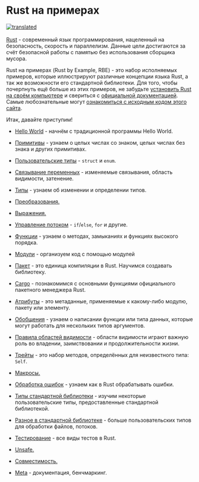 # Rust на примерах

[![translated](https://gitlocalize.com/repo/2509/ru/badge.svg)](https://gitlocalize.com/repo/2509/ru?utm_source=badge)<br /><br/>[Rust](https://www.rust-lang.org/) - современный язык программирования, нацеленный на безопасность, скорость и параллелизм. Данные цели достигаются за счёт безопасной работы с памятью без использования сборщика мусора.

Rust на примерах (Rust by Example, RBE) - это набор исполняемых примеров, которые иллюстрируют различные концепции языка Rust, а так же возможности его стандартной библиотеки. Для того, чтобы почерпнуть ещё больше из этих примеров, не забудьте [установить Rust на своём компьютере](https://www.rust-lang.org/tools/install) и свериться с [официальной документацией](https://doc.rust-lang.org/std/). Самые любознательные могут [ознакомиться с исходным кодом этого сайта](http://rustbook.ru/).

Итак, давайте приступим!

- [Hello World](hello.md) - начнём с традиционной программы Hello World.

- [Примитивы](primitives.md) - узнаем о целых числах со знаком, целых числах без знака и других примитивах.

- [Пользовательские типы](custom_types.md) - `struct` и `enum`.

- [Связывание переменных](variable_bindings.md) - изменяемые связывания, область видимости, затенение.

- [Типы](types.md) - узнаем об изменении и определении типов.

- [Преобразования.](conversion.md)

- [Выражения.](expression.md)

- [Управление потоком](flow_control.md) - `if`/`else`, `for` и другие.

- [Функции](fn.md) - узнаем о методах, замыканиях и функциях высокого порядка.

- [Модули](mod.md) - организуем код с помощью модулей

- [Пакет](crates.md) - это единица компиляции в Rust. Научимся создавать библиотеку.

- [Cargo](cargo.md) - познакомимся с основными функциями официального пакетного менеджера Rust.

- [Атрибуты](attribute.md) - это метаданные, применяемые к какому-либо модулю, пакету или элементу.

- [Обобщения](generics.md) - узнаем о написании функции или типа данных, которые могут работать для нескольких типов аргументов.

- [Правила областей видимости](scope.md) - области видимости играют важную роль во владении, заимствовании и продолжительности жизни.

- [Трейты](trait.md) - это набор методов, определённых для неизвестного типа: `Self`.

- [Макросы.](macros.md)

- [Обработка ошибок](error.md) - узнаем как в Rust обрабатывать ошибки.

- [Типы стандартной библиотеки](std.md) - изучим некоторые пользовательские типы, предоставленные стандартной библиотекой.

- [Разное в стандартной библиотеке](std_misc.md) - больше пользовательских типов для обработки файлов, потоков.

- [Тестирование](testing.md) - все виды тестов в Rust.

- [Unsafe.](unsafe.md)

- [Совместимость.](compatibility.md)

- [Meta](meta.md) - документация, бенчмаркинг.
